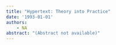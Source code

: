 ```yaml
---
title: "Hypertext: Theory into Practice"
date: '1993-01-01'
authors: 
    - NA
abstract: "(Abstract not available)"
---
```


